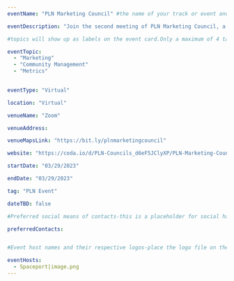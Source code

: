 ```yaml
---
eventName: "PLN Marketing Council" #the name of your track or event and its mandatory

eventDescription: "Join the second meeting of PLN Marketing Council, a coallition of marketing and community buidling professionals at PLN teams. We will have a deep dive on metrics followed by an AMA and general discussion. " #short description of your track or event limiting to 100-150 characters

#topics will show up as labels on the event card.Only a maximum of 4 tags will be displayed on the event card. Some referneces for topics - Blockchain, Web3, Cryptocurrency, Tech Taks,Workshop etc.

eventTopic: 
  - "Marketing"
  - "Community Management"
  - "Metrics"
  

eventType: "Virtual"

location: "Virtual"

venueName: "Zoom" 

venueAddress: 

venueMapsLink: "https://bit.ly/plnmarketingcouncil" 

website: "https://coda.io/d/PLN-Councils_d6eF5JClyXP/PLN-Marketing-Council_suZDh#_lu5R8"

startDate: "03/29/2023"

endDate: "03/29/2023"

tag: "PLN Event"

dateTBD: false 

#Preferred social means of contacts-this is a placeholder for social handle like Twitter, Discord and so on and not to be mistaken for email contacts for eg.   - 'https://t.me/plnmarketingcouncil'

preferredContacts:


#Event host names and their respective logos-place the logo file on the path 'public/uploads' for eg.   - IPFS|ipfs-logo.png

eventHosts:
  - Spaceport|image.png
---
```

